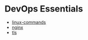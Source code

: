 # DevOps Essentials

- [linux-commands](linux-commands/linux-commands-index.md)
- [nginx](nginx/nginx-index.md)
- [tls](tls/tls-basics.md)

